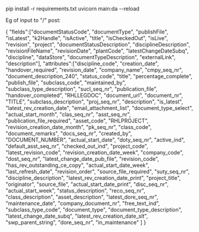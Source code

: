 pip install -r requirements.txt
uvicorn main:da --reload

Eg of input to "/" post:

{
  "fields":["documentStatusCode", 
  "documentType", 
  "publishFile", 
  "isLatest", 
  "k2Handle", 
  "isActive", 
  "title", 
  "isCheckedOut", 
  "isLive", 
  "revision", 
  "project", 
  "documentStatusDescription", 
  "disciplineDescription", 
  "revisionFileName", 
  "revisionDate", 
  "plantCode", 
  "latestChangeDateSubq", 
  "discipline", 
  "dataStore", 
  "documentTypeDescription", 
  "externalLink", 
  "description"],
  "attributes":["discipline_code", 
  "creation_date", 
  "handover_required", 
  "revision_date", 
  "company_name", 
  "cmpy_seq_nr", 
  "document_description_240", 
  "status_code", 
  "title", 
  "percentage_complete", 
  "publish_file", 
  "subclass_code", 
  "maintained_by", 
  "subclass_type_description", 
  "sucl_seq_nr", 
  "publication_file", 
  "handover_completed", 
  "RHLLEGDOC", 
  "document_url", 
  "document_nr", 
  "TITLE", 
  "subclass_description", 
  "proj_seq_nr", 
  "description", 
  "is_latest", 
  "latest_rev_creation_date", 
  "email_attachment_list", 
  "document_type_select", 
  "actual_start_month", 
  "clas_seq_nr", 
  "asst_seq_nr", 
  "publication_file_required", 
  "asset_code", 
  "RHLPROJECT", 
  "revision_creation_date_month", 
  "pk_seq_nr", 
  "class_code", 
  "document_remarks", 
  "docs_seq_nr", 
  "created_by", 
  "DOCUMENT_NUMBER", 
  "actual_start_date", 
  "doty_seq_nr", 
  "active_ind", 
  "default_asst_seq_nr", 
  "checked_out_ind", 
  "project_code", 
  "latest_revision_code", 
  "revision_creation_date_week", 
  "company_code", 
  "dost_seq_nr", 
  "latest_change_date_pub_file", 
  "revision_code", 
  "has_rev_outstanding_ce_copy", 
  "actual_start_date_week", 
  "last_refresh_date", 
  "revision_order", 
  "source_file_required", 
  "suty_seq_nr", 
  "discipline_description", 
  "latest_rev_creation_date_print", 
  "project_title", 
  "originator", 
  "source_file", 
  "actual_start_date_print", 
  "disc_seq_nr", 
  "actual_start_week", 
  "status_description", 
  "reco_seq_nr", 
  "class_description", 
  "asset_description", 
  "latest_dore_seq_nr", 
  "maintenance_date", 
  "company_document_nr", 
  "free_text_ind", 
  "subclass_type_code", 
  "document_type", 
  "document_type_description", 
  "latest_change_date_subq", 
  "latest_rev_creation_date_slt", 
  "swp_parent_string", 
  "dore_seq_nr", 
  "in_maintenance" ]
}
